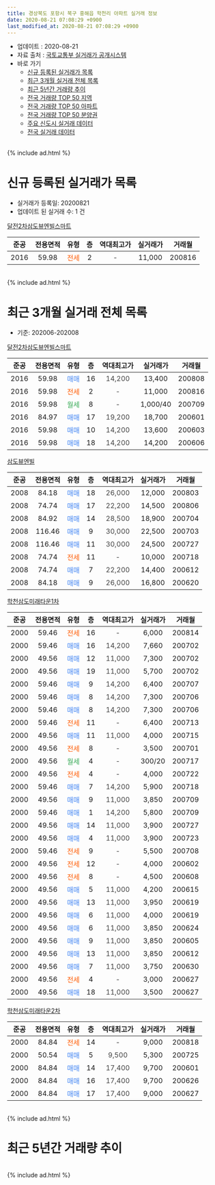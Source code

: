 ```yaml
---
title: 경상북도 포항시 북구 흥해읍 학천리 아파트 실거래 정보
date: 2020-08-21 07:08:29 +0900
last_modified_at: 2020-08-21 07:08:29 +0900
---
```


* 업데이트 : 2020-08-21
* 자료 출처 : [국토교통부 실거래가 공개시스템](http://rt.molit.go.kr)
* 바로 가기
    * [신규 등록된 실거래가 목록](#신규-등록된-실거래가-목록)
    * [최근 3개월 실거래 전체 목록](#최근-3개월-실거래-전체-목록)
    * [최근 5년간 거래량 추이](#최근-5년간-거래량-추이)
    * [전국 거래량 TOP 50 지역](https://inasie.github.io/apt-trade-info/최근-3개월-전국에서-가장-거래가-많이-발생한-지역)
    * [전국 거래량 TOP 50 아파트](https://inasie.github.io/apt-trade-info/최근-3개월-전국에서-가장-거래가-많이-발생한-아파트)
    * [전국 거래량 TOP 50 분양권](https://inasie.github.io/apt-trade-info/최근-3개월-전국에서-가장-거래가-많이-발생한-분양권)
    * [주요 신도시 실거래 데이터](https://inasie.github.io/apt-trade-info/주요-신도시)
    * [전국 실거래 데이터](https://inasie.github.io/apt-trade-info/전국)
<br>
{% include ad.html %}
<br>

# 신규 등록된 실거래가 목록
* 실거래가 등록일: 20200821
* 업데이트 된 실거래 수: 1 건


[달전2차삼도뷰엔빌스마트](https://search.naver.com/search.naver?query=%EA%B2%BD%EC%83%81%EB%B6%81%EB%8F%84+%ED%8F%AC%ED%95%AD%EC%8B%9C+%EB%B6%81%EA%B5%AC+%ED%9D%A5%ED%95%B4%EC%9D%8D+%ED%95%99%EC%B2%9C%EB%A6%AC+%EB%8B%AC%EC%A0%842%EC%B0%A8%EC%82%BC%EB%8F%84%EB%B7%B0%EC%97%94%EB%B9%8C%EC%8A%A4%EB%A7%88%ED%8A%B8)

|준공|전용면적|유형|층|역대최고가|실거래가|거래월|
|:---:|:---:|:---:|:---:|:---:|:---:|:---:|
|2016|59.98|<span style="color:#ff5a00">전세</span>|2|<span style="color:#444444">-</span>|11,000|200816|


<br>
{% include ad.html %}
<br>

# 최근 3개월 실거래 전체 목록
* 기준: 202006-202008


[달전2차삼도뷰엔빌스마트](https://search.naver.com/search.naver?query=%EA%B2%BD%EC%83%81%EB%B6%81%EB%8F%84+%ED%8F%AC%ED%95%AD%EC%8B%9C+%EB%B6%81%EA%B5%AC+%ED%9D%A5%ED%95%B4%EC%9D%8D+%ED%95%99%EC%B2%9C%EB%A6%AC+%EB%8B%AC%EC%A0%842%EC%B0%A8%EC%82%BC%EB%8F%84%EB%B7%B0%EC%97%94%EB%B9%8C%EC%8A%A4%EB%A7%88%ED%8A%B8)

|준공|전용면적|유형|층|역대최고가|실거래가|거래월|
|:---:|:---:|:---:|:---:|:---:|:---:|:---:|
|2016|59.98|<span style="color:#4285f3">매매</span>|16|<span style="color:#444444">14,200</span>|13,400|200808|
|2016|59.98|<span style="color:#ff5a00">전세</span>|2|<span style="color:#444444">-</span>|11,000|200816|
|2016|59.98|<span style="color:#34a853">월세</span>|8|<span style="color:#444444">-</span>|1,000/40|200709|
|2016|84.97|<span style="color:#4285f3">매매</span>|17|<span style="color:#444444">19,200</span>|18,700|200601|
|2016|59.98|<span style="color:#4285f3">매매</span>|10|<span style="color:#444444">14,200</span>|13,600|200603|
|2016|59.98|<span style="color:#4285f3">매매</span>|18|<span style="color:#444444">14,200</span>|14,200|200606|

[삼도뷰엔빌](https://search.naver.com/search.naver?query=%EA%B2%BD%EC%83%81%EB%B6%81%EB%8F%84+%ED%8F%AC%ED%95%AD%EC%8B%9C+%EB%B6%81%EA%B5%AC+%ED%9D%A5%ED%95%B4%EC%9D%8D+%ED%95%99%EC%B2%9C%EB%A6%AC+%EC%82%BC%EB%8F%84%EB%B7%B0%EC%97%94%EB%B9%8C)

|준공|전용면적|유형|층|역대최고가|실거래가|거래월|
|:---:|:---:|:---:|:---:|:---:|:---:|:---:|
|2008|84.18|<span style="color:#4285f3">매매</span>|18|<span style="color:#444444">26,000</span>|12,000|200803|
|2008|74.74|<span style="color:#4285f3">매매</span>|17|<span style="color:#444444">22,200</span>|14,500|200806|
|2008|84.92|<span style="color:#4285f3">매매</span>|14|<span style="color:#444444">28,500</span>|18,900|200704|
|2008|116.46|<span style="color:#4285f3">매매</span>|9|<span style="color:#444444">30,000</span>|22,500|200703|
|2008|116.46|<span style="color:#4285f3">매매</span>|11|<span style="color:#444444">30,000</span>|24,500|200727|
|2008|74.74|<span style="color:#ff5a00">전세</span>|11|<span style="color:#444444">-</span>|10,000|200718|
|2008|74.74|<span style="color:#4285f3">매매</span>|7|<span style="color:#444444">22,200</span>|14,400|200612|
|2008|84.18|<span style="color:#4285f3">매매</span>|9|<span style="color:#444444">26,000</span>|16,800|200620|

[학천삼도미래타운1차](https://search.naver.com/search.naver?query=%EA%B2%BD%EC%83%81%EB%B6%81%EB%8F%84+%ED%8F%AC%ED%95%AD%EC%8B%9C+%EB%B6%81%EA%B5%AC+%ED%9D%A5%ED%95%B4%EC%9D%8D+%ED%95%99%EC%B2%9C%EB%A6%AC+%ED%95%99%EC%B2%9C%EC%82%BC%EB%8F%84%EB%AF%B8%EB%9E%98%ED%83%80%EC%9A%B41%EC%B0%A8)

|준공|전용면적|유형|층|역대최고가|실거래가|거래월|
|:---:|:---:|:---:|:---:|:---:|:---:|:---:|
|2000|59.46|<span style="color:#ff5a00">전세</span>|16|<span style="color:#444444">-</span>|6,000|200814|
|2000|59.46|<span style="color:#4285f3">매매</span>|16|<span style="color:#444444">14,200</span>|7,660|200702|
|2000|49.56|<span style="color:#4285f3">매매</span>|12|<span style="color:#444444">11,000</span>|7,300|200702|
|2000|49.56|<span style="color:#4285f3">매매</span>|19|<span style="color:#444444">11,000</span>|5,700|200702|
|2000|59.46|<span style="color:#4285f3">매매</span>|9|<span style="color:#444444">14,200</span>|6,400|200707|
|2000|59.46|<span style="color:#4285f3">매매</span>|8|<span style="color:#444444">14,200</span>|7,300|200706|
|2000|59.46|<span style="color:#4285f3">매매</span>|8|<span style="color:#444444">14,200</span>|7,300|200706|
|2000|59.46|<span style="color:#ff5a00">전세</span>|11|<span style="color:#444444">-</span>|6,400|200713|
|2000|49.56|<span style="color:#4285f3">매매</span>|11|<span style="color:#444444">11,000</span>|4,000|200715|
|2000|49.56|<span style="color:#ff5a00">전세</span>|8|<span style="color:#444444">-</span>|3,500|200701|
|2000|49.56|<span style="color:#34a853">월세</span>|4|<span style="color:#444444">-</span>|300/20|200717|
|2000|49.56|<span style="color:#ff5a00">전세</span>|4|<span style="color:#444444">-</span>|4,000|200722|
|2000|59.46|<span style="color:#4285f3">매매</span>|7|<span style="color:#444444">14,200</span>|5,900|200718|
|2000|49.56|<span style="color:#4285f3">매매</span>|9|<span style="color:#444444">11,000</span>|3,850|200709|
|2000|59.46|<span style="color:#4285f3">매매</span>|1|<span style="color:#444444">14,200</span>|5,800|200709|
|2000|49.56|<span style="color:#4285f3">매매</span>|14|<span style="color:#444444">11,000</span>|3,900|200727|
|2000|49.56|<span style="color:#4285f3">매매</span>|4|<span style="color:#444444">11,000</span>|3,900|200723|
|2000|59.46|<span style="color:#ff5a00">전세</span>|9|<span style="color:#444444">-</span>|5,500|200708|
|2000|49.56|<span style="color:#ff5a00">전세</span>|12|<span style="color:#444444">-</span>|4,000|200602|
|2000|49.56|<span style="color:#ff5a00">전세</span>|8|<span style="color:#444444">-</span>|4,500|200608|
|2000|49.56|<span style="color:#4285f3">매매</span>|5|<span style="color:#444444">11,000</span>|4,200|200615|
|2000|49.56|<span style="color:#4285f3">매매</span>|13|<span style="color:#444444">11,000</span>|3,950|200619|
|2000|49.56|<span style="color:#4285f3">매매</span>|6|<span style="color:#444444">11,000</span>|4,000|200619|
|2000|49.56|<span style="color:#4285f3">매매</span>|6|<span style="color:#444444">11,000</span>|3,850|200624|
|2000|49.56|<span style="color:#4285f3">매매</span>|9|<span style="color:#444444">11,000</span>|3,850|200605|
|2000|49.56|<span style="color:#4285f3">매매</span>|13|<span style="color:#444444">11,000</span>|3,850|200612|
|2000|49.56|<span style="color:#4285f3">매매</span>|7|<span style="color:#444444">11,000</span>|3,750|200630|
|2000|49.56|<span style="color:#ff5a00">전세</span>|4|<span style="color:#444444">-</span>|3,000|200627|
|2000|49.56|<span style="color:#4285f3">매매</span>|18|<span style="color:#444444">11,000</span>|3,500|200627|


<script async src="//pagead2.googlesyndication.com/pagead/js/adsbygoogle.js"></script>
<!-- 기본 -->
<ins class="adsbygoogle"
     style="display:block"
     data-ad-client="ca-pub-2446590836940007"
     data-ad-slot="1659523306"
     data-ad-format="auto"
     data-full-width-responsive="true"></ins>
<script>
(adsbygoogle = window.adsbygoogle || []).push({});
</script>


[학천삼도미래타운2차](https://search.naver.com/search.naver?query=%EA%B2%BD%EC%83%81%EB%B6%81%EB%8F%84+%ED%8F%AC%ED%95%AD%EC%8B%9C+%EB%B6%81%EA%B5%AC+%ED%9D%A5%ED%95%B4%EC%9D%8D+%ED%95%99%EC%B2%9C%EB%A6%AC+%ED%95%99%EC%B2%9C%EC%82%BC%EB%8F%84%EB%AF%B8%EB%9E%98%ED%83%80%EC%9A%B42%EC%B0%A8)

|준공|전용면적|유형|층|역대최고가|실거래가|거래월|
|:---:|:---:|:---:|:---:|:---:|:---:|:---:|
|2000|84.84|<span style="color:#ff5a00">전세</span>|14|<span style="color:#444444">-</span>|9,000|200818|
|2000|50.54|<span style="color:#4285f3">매매</span>|5|<span style="color:#444444">9,500</span>|5,300|200725|
|2000|84.84|<span style="color:#4285f3">매매</span>|14|<span style="color:#444444">17,400</span>|9,700|200601|
|2000|84.84|<span style="color:#4285f3">매매</span>|16|<span style="color:#444444">17,400</span>|9,700|200626|
|2000|84.84|<span style="color:#4285f3">매매</span>|17|<span style="color:#444444">17,400</span>|9,000|200627|


<br>
{% include ad.html %}
<br>

# 최근 5년간 거래량 추이


<div style="width:100%;">
    <canvas id="deal_progress" height="200"></canvas>
</div>

<script>
new Chart(document.getElementById("deal_progress"), {
    type: 'line',
    data: {
        labels: ['201508','201509','201510','201511','201512','201601','201602','201603','201604','201605','201606','201607','201608','201609','201610','201611','201612','201701','201702','201703','201704','201705','201706','201707','201708','201709','201710','201711','201712','201801','201802','201803','201804','201805','201806','201807','201808','201809','201810','201811','201812','201901','201902','201903','201904','201905','201906','201907','201908','201909','201910','201911','201912','202001','202002','202003','202004','202005','202006','202007','202008'],
        datasets: [{
            label: '매매',
            pointRadius: 1,
            data: [5, 11, 11, 2, 3, 3, 2, 3, 9, 3, 7, 7, 10, 11, 7, 5, 6, 4, 9, 6, 2, 7, 14, 6, 5, 7, 5, 8, 6, 7, 8, 4, 4, 4, 18, 12, 8, 4, 8, 6, 7, 5, 2, 9, 7, 5, 6, 7, 12, 7, 13, 14, 16, 8, 10, 6, 14, 12, 16, 16, 3],
            borderColor: "rgba(255, 201, 14, 1)",
            backgroundColor: "rgba(255, 201, 14, 0.5)",
            fill: false,
            lineTension: 0
        },{
            label: '전월세',
            pointRadius: 1,
            data: [4, 5, 6, 8, 4, 6, 1, 12, 29, 24, 9, 11, 17, 6, 11, 13, 8, 8, 9, 9, 5, 6, 4, 5, 6, 10, 6, 9, 6, 12, 6, 11, 8, 3, 8, 5, 10, 5, 10, 10, 11, 11, 6, 12, 12, 14, 8, 9, 6, 3, 9, 4, 8, 12, 13, 3, 12, 9, 3, 7, 3],
            borderColor: "rgba(0, 141, 185, 1)",
            backgroundColor: "rgba(0, 141, 185, 0.5)",
            fill: false,
            lineTension: 0
        }
        ]
    },
    options: {
        responsive: true,
        title: {
            display: false
        },
        tooltips: {
            mode: 'index',
            intersect: false
        },
        hover: {
            mode: 'nearest',
            intersect: true
        },
        scales: {
            xAxes: [{
                display: true,
                scaleLabel: {
                    display: true,
                    labelString: '년/월'
                }
            }],
            yAxes: [{
                display: true,
                ticks: {
                    suggestedMin: 0,
                },
                scaleLabel: {
                    display: true,
                    labelString: '실거래 수'
                }
            }]
        }
    }
});

</script>


<br>
{% include ad.html %}
<br>


